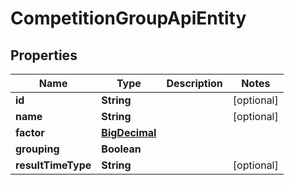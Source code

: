 
# CompetitionGroupApiEntity

## Properties
Name | Type | Description | Notes
------------ | ------------- | ------------- | -------------
**id** | **String** |  |  [optional]
**name** | **String** |  |  [optional]
**factor** | [**BigDecimal**](BigDecimal.md) |  | 
**grouping** | **Boolean** |  | 
**resultTimeType** | **String** |  |  [optional]



